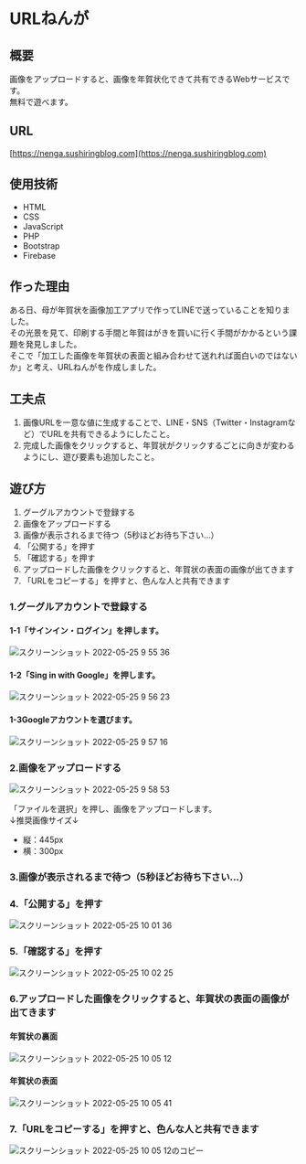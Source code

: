 # URLねんが
  
## 概要
画像をアップロードすると、画像を年賀状化できて共有できるWebサービスです。  
無料で遊べます。

## URL
[https://nenga.sushiringblog.com](https://nenga.sushiringblog.com)

## 使用技術
- HTML
- CSS
- JavaScript
- PHP
- Bootstrap
- Firebase

## 作った理由
ある日、母が年賀状を画像加工アプリで作ってLINEで送っていることを知りました。  
その光景を見て、印刷する手間と年賀はがきを買いに行く手間がかかるという課題を発見しました。  
そこで「加工した画像を年賀状の表面と組み合わせて送れれば面白いのではないか」と考え、URLねんがを作成しました。

## 工夫点
1. 画像URLを一意な値に生成することで、LINE・SNS（Twitter・Instagramなど）でURLを共有できるようにしたこと。
2. 完成した画像をクリックすると、年賀状がクリックするごとに向きが変わるようにし、遊び要素も追加したこと。

## 遊び方
1. グーグルアカウントで登録する
2. 画像をアップロードする
3. 画像が表示されるまで待つ（5秒ほどお待ち下さい...）
4. 「公開する」を押す
5. 「確認する」を押す
6. アップロードした画像をクリックすると、年賀状の表面の画像が出てきます
7. 「URLをコピーする」を押すと、色んな人と共有できます

### 1.グーグルアカウントで登録する  
#### 1-1「サインイン・ログイン」を押します。  
![スクリーンショット 2022-05-25 9 55 36](https://user-images.githubusercontent.com/80729160/170168027-4cf2af50-e05a-4e63-a61c-f8dd88287bc5.jpg)  
#### 1-2「Sing in with Google」を押します。  
![スクリーンショット 2022-05-25 9 56 23](https://user-images.githubusercontent.com/80729160/170168585-ec60dc51-59ff-4584-a13e-d598f2d19a60.jpg)  
#### 1-3Googleアカウントを選びます。  
![スクリーンショット 2022-05-25 9 57 16](https://user-images.githubusercontent.com/80729160/170168733-2fe96615-0494-4e25-a131-fc0338f0fa05.jpg)  

### 2.画像をアップロードする  
![スクリーンショット 2022-05-25 9 58 53](https://user-images.githubusercontent.com/80729160/170168819-c7af53b2-982e-4c56-98f9-6b8ad18c034b.jpg)  

「ファイルを選択」を押し、画像をアップロードします。  
↓推奨画像サイズ↓
- 縦：445px
- 横：300px 

### 3.画像が表示されるまで待つ（5秒ほどお待ち下さい...）
### 4.「公開する」を押す
![スクリーンショット 2022-05-25 10 01 36](https://user-images.githubusercontent.com/80729160/170170997-a9b1beb9-4267-4cf4-b972-8b38db0b2a89.jpg)  

### 5.「確認する」を押す  
![スクリーンショット 2022-05-25 10 02 25](https://user-images.githubusercontent.com/80729160/170171038-88da3466-9d12-4b0d-96fc-a558fba316d9.jpg)  

### 6.アップロードした画像をクリックすると、年賀状の表面の画像が出てきます  
#### 年賀状の裏面
![スクリーンショット 2022-05-25 10 05 12](https://user-images.githubusercontent.com/80729160/170171126-668adcd9-f7ec-42f2-a791-8fbcdf434201.jpg)
#### 年賀状の表面
![スクリーンショット 2022-05-25 10 05 41](https://user-images.githubusercontent.com/80729160/170171263-4ae23186-235d-4af9-8526-3eab4efa79c8.jpg)

### 7.「URLをコピーする」を押すと、色んな人と共有できます
![スクリーンショット 2022-05-25 10 05 12のコピー](https://user-images.githubusercontent.com/80729160/170171396-3a604aa2-8177-499b-b929-39504ad5f8d1.jpg)
